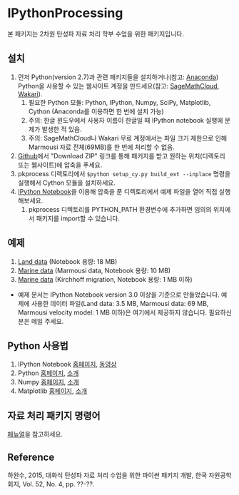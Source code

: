 # IPythonProcessing

본 패키지는 2차원 탄성파 자료 처리 학부 수업을 위한 패키지입니다.

## 설치

1. 먼저 Python(version 2.7)과 관련 패키지들을 설치하거나(참고: [Anaconda](http://continuum.io/downloads)) Python을 사용할 수 있는 웹사이트 계정을 만드세요(참고: [SageMathCloud](https://cloud.sagemath.com), [Wakari](https://www.wakari.io)).
	1. 필요한 Python 모듈: Python, IPython, Numpy, SciPy, Matplotlib, Cython (Anaconda를 이용하면 한 번에 설치 가능)
	2. 주의: 한글 윈도우에서 사용자 이름이 한글일 때 IPython notebook 실행에 문제가 발생한 적 있음.
	3. 주의: SageMathCloud나 Wakari 무료 계정에서는 파일 크기 제한으로 인해 Marmousi 자료 전체(69MB)를 한 번에 처리할 수 없음.
2. [Github](https://github.com/pkgpl/IPythonProcessing)에서 "Download ZIP" 링크를 통해 패키지를 받고 원하는 위치(디렉토리 또는 웹사이트)에 압축을 푸세요.
3. pkprocess 디렉토리에서 `$python setup_cy.py build_ext --inplace` 명령을 실행해서 Cython 모듈을 설치하세요.
4. [IPython Notebook](http://ipython.org/notebook.html)을 이용해 압축을 푼 디렉토리에서 예제 파일을 열어 직접 실행해보세요.
	1. pkprocess 디렉토리를 PYTHON_PATH 환경변수에 추가하면 임의의 위치에서 패키지를 import할 수 있습니다.


## 예제

1. [Land data](http://nbviewer.ipython.org/github/pkgpl/IPythonProcessing/blob/master/Example_Land.ipynb) (Notebook 용량: 18 MB)
2. [Marine data](http://nbviewer.ipython.org/github/pkgpl/IPythonProcessing/blob/master/Example_Marine.ipynb) (Marmousi data, Notebook 용량: 10 MB)
3. [Marine data](http://nbviewer.ipython.org/github/pkgpl/IPythonProcessing/blob/master/Kirchhoff_mig.ipynb) (Kirchhoff migration, Notebook 용량: 1 MB 이하)

* 예제 문서는 IPython Notebook version 3.0 이상을 기준으로 만들었습니다. 예제에 사용한 데이터 파일(Land data: 3.5 MB, Marmousi data: 69 MB, Marmousi velocity model: 1 MB 이하)은 여기에서 제공하지 않습니다. 필요하신 분은 메일 주세요.


## Python 사용법

1. IPython Notebook [홈페이지](http://ipython.org/notebook.html), [동영상](https://www.youtube.com/watch?v=lZChNqEYqLA)
2. Python [홈페이지](https://www.python.org), [소개](https://www.wakari.io/nb/url///wakari.io/static/notebooks/Lecture_1_Introduction_to_Python_Programming.ipynb)
3. Numpy [홈페이지](http://www.numpy.org), [소개](https://www.wakari.io/nb/url///wakari.io/static/notebooks/Lecture_2_Numpy.ipynb)
4. Matplotlib [홈페이지](http://matplotlib.org), [소개](https://www.wakari.io/nb/url///wakari.io/static/notebooks/Lecture_4_Matplotlib.ipynb)


## 자료 처리 패키지 명령어

[매뉴얼](./Manual.md)을 참고하세요.


## Reference
하완수, 2015, 대화식 탄성파 자료 처리 수업을 위한 파이썬 패키지 개발, 한국 자원공학회지, Vol. 52, No. 4, pp. ??-??.
